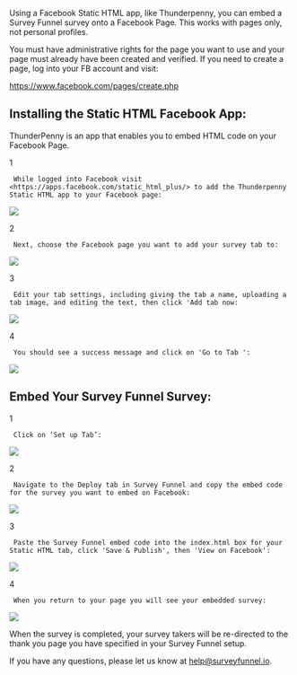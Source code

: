 Using a Facebook Static HTML app, like Thunderpenny, you can embed a Survey
Funnel survey onto a Facebook Page. This works with pages only, not personal
profiles.

You must have administrative rights for the page you want to use and your page
must already have been created and verified. If you need to create a page, log
into your FB account and visit:

<https://www.facebook.com/pages/create.php>

## Installing the Static HTML Facebook App:

ThunderPenny is an app that enables you to embed HTML code on your Facebook
Page.

1

     While logged into Facebook visit  <https://apps.facebook.com/static_html_plus/> to add the Thunderpenny Static HTML app to your Facebook page: 
    

![](https://d33v4339jhl8k0.cloudfront.net/docs/assets/53974d6ce4b0c76107b109d1/images/59f3564604286313cffbbd16/file-Uo2yBW2MhZ.png)

2

     Next, choose the Facebook page you want to add your survey tab to: 

![](https://d33v4339jhl8k0.cloudfront.net/docs/assets/53974d6ce4b0c76107b109d1/images/59f356112c7d3a0bc56ac26e/file-6ped9Mo1Tg.png)

3

     Edit your tab settings, including giving the tab a name, uploading a tab image, and editing the text, then click 'Add tab now: 

![](https://d33v4339jhl8k0.cloudfront.net/docs/assets/53974d6ce4b0c76107b109d1/images/59e8dc302c7d3a055035c246/file-VnxSiBWwPg.png)

4

     You should see a success message and click on 'Go to Tab ': 

![](https://d33v4339jhl8k0.cloudfront.net/docs/assets/53974d6ce4b0c76107b109d1/images/59e8dc662c7d3a055035c24c/file-hX2ml6Om3O.png)

## Embed Your Survey Funnel Survey:

1

     Click on ‘Set up Tab’: 

![](https://d33v4339jhl8k0.cloudfront.net/docs/assets/53974d6ce4b0c76107b109d1/images/59f356772c7d3a0bc56ac276/file-O8InPzinG9.png)

2

     Navigate to the Deploy tab in Survey Funnel and copy the embed code for the survey you want to embed on Facebook: 

![](https://d33v4339jhl8k0.cloudfront.net/docs/assets/53974d6ce4b0c76107b109d1/images/59e8dceb2c7d3a055035c251/file-IhOJMHU3Un.png)

3

     Paste the Survey Funnel embed code into the index.html box for your Static HTML tab, click 'Save & Publish', then 'View on Facebook': 

![](https://d33v4339jhl8k0.cloudfront.net/docs/assets/53974d6ce4b0c76107b109d1/images/59f3570c04286313cffbbd24/file-Zul3oL7LFd.png)

4

     When you return to your page you will see your embedded survey: 

![](https://d33v4339jhl8k0.cloudfront.net/docs/assets/53974d6ce4b0c76107b109d1/images/59f357522c7d3a0bc56ac286/file-M6cbHB86Ul.png)

When the survey is completed, your survey takers will be re-directed to the
thank you page you have specified in your Survey Funnel setup.

If you have any questions, please let us know at
[help@surveyfunnel.io](mailto:mailto:help@surveyfunnel.io).

